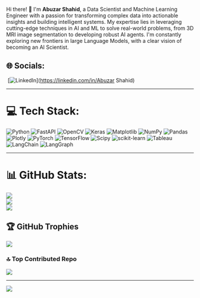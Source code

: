 Hi there! 👋 I'm **Abuzar Shahid**, a Data Scientist and Machine Learning Engineer with a passion for transforming complex data into actionable insights and building intelligent systems. My expertise lies in leveraging cutting-edge techniques in AI and ML to solve real-world problems, from 3D MRI image segmentation to developing robust AI agents. I'm constantly exploring new frontiers in large Language Models, with a clear vision of becoming an AI Scientist.

## 🌐 Socials:
 [![LinkedIn](https://img.shields.io/badge/LinkedIn-%230077B5.svg?logo=linkedin&logoColor=white)](https://linkedin.com/in/Abuzar Shahid) 

---

# 💻 Tech Stack:
![Python](https://img.shields.io/badge/python-3670A0?style=for-the-badge&logo=python&logoColor=ffdd54) ![FastAPI](https://img.shields.io/badge/FastAPI-005571?style=for-the-badge&logo=fastapi) ![OpenCV](https://img.shields.io/badge/opencv-%23white.svg?style=for-the-badge&logo=opencv&logoColor=white) ![Keras](https://img.shields.io/badge/Keras-%23D00000.svg?style=for-the-badge&logo=Keras&logoColor=white) ![Matplotlib](https://img.shields.io/badge/Matplotlib-%23ffffff.svg?style=for-the-badge&logo=Matplotlib&logoColor=black) ![NumPy](https://img.shields.io/badge/numpy-%23013243.svg?style=for-the-badge&logo=numpy&logoColor=white) ![Pandas](https://img.shields.io/badge/pandas-%23150458.svg?style=for-the-badge&logo=pandas&logoColor=white) ![Plotly](https://img.shields.io/badge/Plotly-%233F4F75.svg?style=for-the-badge&logo=plotly&logoColor=white) ![PyTorch](https://img.shields.io/badge/PyTorch-%23EE4C2C.svg?style=for-the-badge&logo=PyTorch&logoColor=white) ![TensorFlow](https://img.shields.io/badge/TensorFlow-%23FF6F00.svg?style=for-the-badge&logo=TensorFlow&logoColor=white) ![Scipy](https://img.shields.io/badge/SciPy-%230C55A5.svg?style=for-the-badge&logo=scipy&logoColor=%white) ![scikit-learn](https://img.shields.io/badge/scikit--learn-%23F7931E.svg?style=for-the-badge&logo=scikit-learn&logoColor=white) ![Tableau](https://img.shields.io/badge/Tableau-E97627?style=for-the-badge&logo=tableau&logoColor=white) ![LangChain](https://img.shields.io/badge/LangChain-222222?style=for-the-badge&logo=langchain&logoColor=white) ![LangGraph](https://img.shields.io/badge/LangGraph-010101?style=for-the-badge&logoColor=white)

---

# 📊 GitHub Stats:
![](https://github-readme-stats.vercel.app/api?username=abuzar01440&theme=dark&hide_border=false&include_all_commits=true&count_private=false)<br/>
![](https://nirzak-streak-stats.vercel.app/?user=abuzar01440&theme=dark&hide_border=false)<br/>
![](https://github-readme-stats.vercel.app/api/top-langs/?username=abuzar01440&theme=dark&hide_border=false&include_all_commits=true&count_private=false&layout=compact)

## 🏆 GitHub Trophies
![](https://github-profile-trophy.vercel.app/?username=abuzar01440&theme=radical&no-frame=false&no-bg=true&margin-w=4)

### 🔝 Top Contributed Repo
![](https://github-contributor-stats.vercel.app/api?username=abuzar01440&limit=5&theme=dark&combine_all_yearly_contributions=true)

---
[![](https://visitcount.itsvg.in/api?id=abuzar01440&icon=2&color=0)](https://visitcount.itsvg.in)

<!-- Proudly created with GPRM ( https://gprm.itsvg.in ) -->
